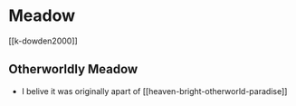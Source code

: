 # Meadow
[[k-dowden2000]]
## Otherworldly Meadow
- I belive it was originally apart of  [[heaven-bright-otherworld-paradise]]